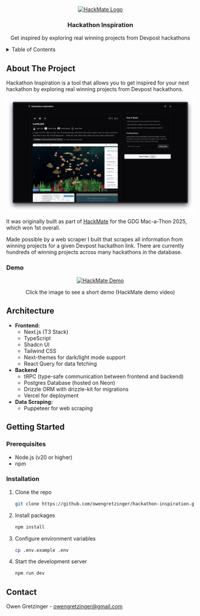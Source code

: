 <div align="center">
  <a href="https://hackathon-inspiration.owengretzinger.com">
    <img src="https://hackathon-inspiration.owengretzinger.com/favicon.ico" alt="HackMate Logo" width="80" height="80">
  </a>

<h3 align="center">Hackathon Inspiration</h3>
  <p align="center">
    Get inspired by exploring real winning projects from Devpost hackathons
  </p>
</div>

<!-- TABLE OF CONTENTS -->
<details>
  <summary>Table of Contents</summary>
  <ol>
    <li>
      <a href="#about-the-project">About The Project</a>
      <ul>
        <li><a href="#demo">Demo</a></li>
      </ul>
    </li>
    <li><a href="#architecture">Architecture</a></li>
    <li>
      <a href="#getting-started">Getting Started</a>
      <ul>
        <li><a href="#prerequisites">Prerequisites</a></li>
        <li><a href="#installation">Installation</a></li>
      </ul>
    </li>
    <li><a href="#contact">Contact</a></li>
  </ol>
</details>

## About The Project

Hackathon Inspiration is a tool that allows you to get inspired for your next hackathon by exploring real winning projects from Devpost hackathons.

![Screenshot](/public/screenshot.png)

It was originally built as part of [HackMate](https://github.com/owengretzinger/hackmate) for the GDG Mac-a-Thon 2025, which won 1st overall.

Made possible by a web scraper I built that scrapes all information from winning projects for a given Devpost hackathon link. There are currently hundreds of winning projects across many hackathons in the database.

### Demo

<div align="center">
  <a href="https://youtu.be/sD66NuLWxFw?si=YTVOI7qggv-7y0mL&t=23">
    <img src="https://github.com/user-attachments/assets/6153bf9a-325a-4df2-a8c7-3f9afab40a38" alt="HackMate Demo">
  </a>
  <p>
    Click the image to see a short demo (HackMate demo video)
  </p>
</div>

## Architecture

- **Frontend:**
  - Next.js (T3 Stack)
  - TypeScript
  - Shadcn UI
  - Tailwind CSS
  - Next-themes for dark/light mode support
  - React Query for data fetching
- **Backend**
  - tRPC (type-safe communication between frontend and backend)
  - Postgres Database (hosted on Neon)
  - Drizzle ORM with drizzle-kit for migrations
  - Vercel for deployment
- **Data Scraping:**
  - Puppeteer for web scraping

## Getting Started

### Prerequisites

- Node.js (v20 or higher)
- npm

### Installation

1. Clone the repo
   ```sh
   git clone https://github.com/owengretzinger/hackathon-inspiration.git
   ```
2. Install packages
   ```sh
   npm install
   ```
3. Configure environment variables
   ```sh
   cp .env.example .env
   ```
4. Start the development server
   ```sh
   npm run dev
   ```

## Contact

Owen Gretzinger - owengretzinger@gmail.com
